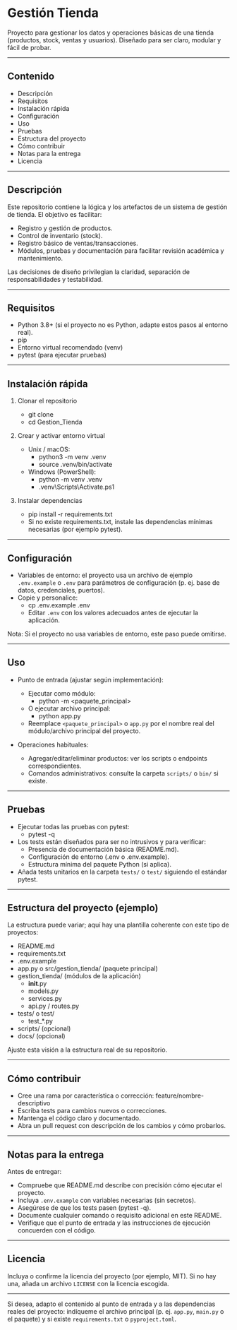 # Gestión Tienda

Proyecto para gestionar los datos y operaciones básicas de una tienda (productos, stock, ventas y usuarios). Diseñado para ser claro, modular y fácil de probar.

---

## Contenido
- Descripción
- Requisitos
- Instalación rápida
- Configuración
- Uso
- Pruebas
- Estructura del proyecto
- Cómo contribuir
- Notas para la entrega
- Licencia

---

## Descripción
Este repositorio contiene la lógica y los artefactos de un sistema de gestión de tienda. El objetivo es facilitar:
- Registro y gestión de productos.
- Control de inventario (stock).
- Registro básico de ventas/transacciones.
- Módulos, pruebas y documentación para facilitar revisión académica y mantenimiento.

Las decisiones de diseño privilegian la claridad, separación de responsabilidades y testabilidad.

---

## Requisitos
- Python 3.8+ (si el proyecto no es Python, adapte estos pasos al entorno real).
- pip
- Entorno virtual recomendado (venv)
- pytest (para ejecutar pruebas)

---

## Instalación rápida
1. Clonar el repositorio
   - git clone <url-del-repositorio>
   - cd Gestion_Tienda

2. Crear y activar entorno virtual
   - Unix / macOS:
     - python3 -m venv .venv
     - source .venv/bin/activate
   - Windows (PowerShell):
     - python -m venv .venv
     - .venv\Scripts\Activate.ps1

3. Instalar dependencias
   - pip install -r requirements.txt
   - Si no existe requirements.txt, instale las dependencias mínimas necesarias (por ejemplo pytest).

---

## Configuración
- Variables de entorno: el proyecto usa un archivo de ejemplo `.env.example` o `.env` para parámetros de configuración (p. ej. base de datos, credenciales, puertos).
- Copie y personalice:
  - cp .env.example .env
  - Editar `.env` con los valores adecuados antes de ejecutar la aplicación.

Nota: Si el proyecto no usa variables de entorno, este paso puede omitirse.

---

## Uso
- Punto de entrada (ajustar según implementación):
  - Ejecutar como módulo:
    - python -m <paquete_principal>
  - O ejecutar archivo principal:
    - python app.py
  - Reemplace `<paquete_principal>` o `app.py` por el nombre real del módulo/archivo principal del proyecto.

- Operaciones habituales:
  - Agregar/editar/eliminar productos: ver los scripts o endpoints correspondientes.
  - Comandos administrativos: consulte la carpeta `scripts/` o `bin/` si existe.

---

## Pruebas
- Ejecutar todas las pruebas con pytest:
  - pytest -q
- Los tests están diseñados para ser no intrusivos y para verificar:
  - Presencia de documentación básica (README.md).
  - Configuración de entorno (.env o .env.example).
  - Estructura mínima del paquete Python (si aplica).
- Añada tests unitarios en la carpeta `tests/` o `test/` siguiendo el estándar pytest.

---

## Estructura del proyecto (ejemplo)
La estructura puede variar; aquí hay una plantilla coherente con este tipo de proyectos:

- README.md
- requirements.txt
- .env.example
- app.py o src/gestion_tienda/ (paquete principal)
- gestion_tienda/ (módulos de la aplicación)
  - __init__.py
  - models.py
  - services.py
  - api.py / routes.py
- tests/ o test/
  - test_*.py
- scripts/ (opcional)
- docs/ (opcional)

Ajuste esta visión a la estructura real de su repositorio.

---

## Cómo contribuir
- Cree una rama por característica o corrección: feature/nombre-descriptivo
- Escriba tests para cambios nuevos o correcciones.
- Mantenga el código claro y documentado.
- Abra un pull request con descripción de los cambios y cómo probarlos.

---

## Notas para la entrega
Antes de entregar:
- Compruebe que README.md describe con precisión cómo ejecutar el proyecto.
- Incluya `.env.example` con variables necesarias (sin secretos).
- Asegúrese de que los tests pasen (pytest -q).
- Documente cualquier comando o requisito adicional en este README.
- Verifique que el punto de entrada y las instrucciones de ejecución concuerden con el código.

---

## Licencia
Incluya o confirme la licencia del proyecto (por ejemplo, MIT). Si no hay una, añada un archivo `LICENSE` con la licencia escogida.

---

Si desea, adapto el contenido al punto de entrada y a las dependencias reales del proyecto: indíqueme el archivo principal (p. ej. `app.py`, `main.py` o el paquete) y si existe `requirements.txt` o `pyproject.toml`.
